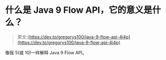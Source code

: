 # 什么是 Java 9 Flow API，它的意义是什么？

> 原文:[https://dev.to/gregorys100/java-9-flow-api-4i4p](https://dev.to/gregorys100/java-9-flow-api-4i4p)

像我 5(或 10)一样解释 Java 9 Flow API。